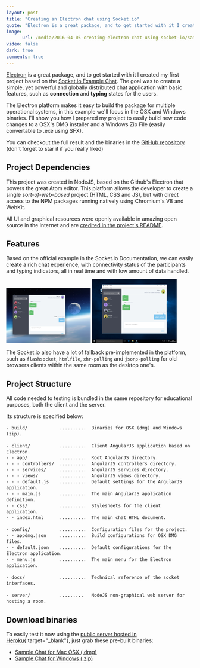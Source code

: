 ```yaml
---
layout: post
title: "Creating an Electron chat using Socket.io"
quote: "Electron is a great package, and to get started with it I created my first project based on the official Socket.io Example Chat. The goal was to create a simple, yet powerful and globally distributed chat application with basic features, such as connection and typing states for the users."
image:
      url: /media/2016-04-05-creating-electron-chat-using-socket-io/sample-chat-osx-screen.png
video: false
dark: true
comments: true
---
```


[Electron](http://electron.atom.io) is a great package, and to get started with it I created my first project based on the [Socket.io Example Chat](http://socket.io). The goal was to create a simple, yet powerful and globally distributed chat application with basic features, such as **connection** and **typing** states for the users.

The Electron platform makes it easy to build the package for multiple operational systems, in this example we'll focus in the OSX and Windows binaries. I'll show you how I prepared my project to easily build new code changes to a OSX's DMG installer and a Windows Zip File (easily convertable to .exe using SFX).

You can checkout the full result and the binaries in the [GitHub repository](https://github.com/luiseduardobrito/sample-chat-electron) (don't forget to star it if you really liked)

## Project Dependencies

This project was created in NodeJS, based on the Github's Electron that powers the great Atom editor. This platform allows the developer to create a single *sort-of-web-based* project (HTML, CSS and JS), but with direct access to the NPM packages running natively using Chromium's V8 and WebKit.

All UI and graphical resources were openly available in amazing open source in the Internet and are [credited in the project's README](https://github.com/luiseduardobrito/sample-chat-electron#open-source-dependencies).

## Features

Based on the official example in the Socket.io Documentation, we can easily create a rich chat experience, with connectivity status of the participants and typing indicators, all in real time and with low amount of data handled.

<!-- TODO: link for images in full size -->
<img src="/media/2016-04-05-creating-electron-chat-using-socket-io/sample-chat-osx-screen.png" style="max-height: 200px; max-width: 45%;" alt="Mac OSX Chat Screenshot">
<img src="/media/2016-04-05-creating-electron-chat-using-socket-io/sample-chat-win-screen.png" style="max-height: 200px; max-width: 45%;" alt="Windows Chat Screenshot">

The Socket.io also have a lot of fallback pre-implemented in the platform, such as ```flashsocket```, ```htmlfile```, ```xhr-polling``` and ```jsonp-polling``` for old browsers clients within the same room as the desktop one's.


## Project Structure

All code needed to testing is bundled in the same repository for educational purposes, both the client and the server.

Its structure is specified below:

```
- build/            ..........  Binaries for OSX (dmg) and Windows (zip).

- client/           ..........  Client AngularJS application based on Electron.
- - app/            ..........  Root AngularJS directory.
- - - controllers/  ..........  AngularJS controllers directory.
- - - services/     ..........  AngularJS services directory.
- - - views/        ..........  AngularJS views directory.
- - - default.js    ..........  Default settings for the AngularJS application.
- - - main.js       ..........  The main AngularJS application definition.
- - css/            ..........  Stylesheets for the client application.
- - index.html      ..........  The main chat HTML document.

- config/           ..........  Configuration files for the project.
- - appdmg.json     ..........  Build configurations for OSX DMG files.
- - default.json    ..........  Default configurations for the Electron application.
- - menu.js         ..........  The main menu for the Electron application.

- docs/             ..........  Technical reference of the socket interfaces.

- server/           .........   NodeJS non-graphical web server for hosting a room.

```

## Download binaries

To easily test it now using the [public server hosted in Heroku](https://radiant-river-70847.herokuapp.com/api){:target="_blank"}, just grab these pre-built binaries:

- [Sample Chat for Mac OSX (.dmg)](https://github.com/luiseduardobrito/sample-chat-electron/blob/master/build/SampleChat.dmg?raw=true)
- [Sample Chat for Windows (.zip)](https://github.com/luiseduardobrito/sample-chat-electron/blob/master/build/SampleChat.zip?raw=true)